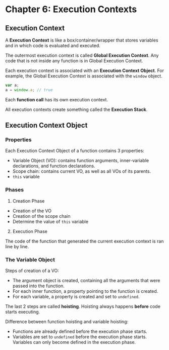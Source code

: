 # Chapter 6: Execution Contexts

## Execution Context

A **Execution Context** is like a box/container/wrapper that stores variables and in which code is evaluated and executed.

The outermost execution context is called **Global Execution Context**. Any code that is not inside any function is in Global Execution Context.

Each execution context is associated with an **Execution Context Object**. For example, the Global Execution Context is associated with the `window` object.

```js
var a;
a = window.a; // true
```

Each **function call** has its own execution context.

All execution contexts create something called the **Execution Stack**.


## Execution Context Object

### Properties
Each Execution Context Object of a function contains 3 properties:

* Variable Object (VO): contains function arguments, inner-variable declarations, and function declarations.
* Scope chain: contains current VO, as well as all VOs of its parents. 
* `this` variable

### Phases

1. Creation Phase
* Creation of the VO
* Creation of the scope chain
* Determine the value of `this` variable

2. Execution Phase

The code of the function that generated the current execution context is ran line by line.

### The Variable Object

Steps of creation of a VO:

* The argument object is created, containing all the arguments that were passed into the function.
* For each inner function, a property pointing to the function is created.
* For each variable, a property is created and set to `undefined`.

The last 2 steps are called **hoisting**. Hoisting always happens **before** code starts executing.

Difference between function hoisting and variable hoisting:
* Functions are already defined before the execution phase starts.
* Variables are set to `undefined` before the execution phase starts. Variables can only become defined in the execution phase.